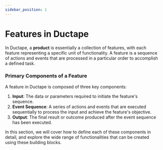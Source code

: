 ```yaml
---
sidebar_position: 1
---
```


# Features in Ductape

In Ductape, a **product** is essentially a collection of features, with each feature representing a specific unit of functionality. A feature is a sequence of actions and events that are processed in a particular order to accomplish a defined task.

### Primary Components of a Feature

A feature in Ductape is composed of three key components:

1. **Input**: The data or parameters required to initiate the feature's sequence.
2. **Event Sequence**: A series of actions and events that are executed sequentially to process the input and achieve the feature's objective.
3. **Output**: The final result or outcome produced after the event sequence has been executed.

In this section, we will cover how to define each of these components in detail, and explore the wide range of functionalities that can be created using these building blocks.